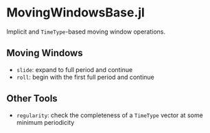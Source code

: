 # MovingWindowsBase.jl

Implicit and `TimeType`-based moving window operations.

## Moving Windows
* `slide`: expand to full period and continue
* `roll`: begin with the first full period and continue
<!-- * `expand`: expands with each step from the first to current value -->
<!-- * `part`: partitions series into non-overlapping subsets -->

## Other Tools
* `regularity`: check the completeness of a `TimeType` vector at some minimum periodicity
